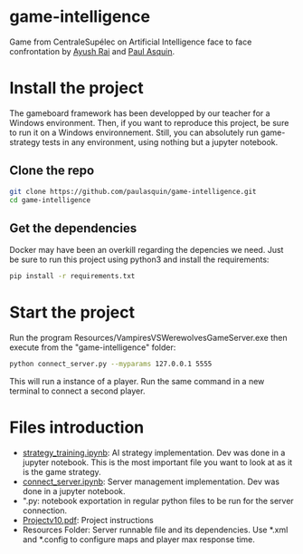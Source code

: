 # game-intelligence
Game from CentraleSupélec on Artificial Intelligence face to face confrontation by [Ayush Rai](https://www.linkedin.com/in/ayush-rai-8ab9b24a/) and [Paul Asquin](https://www.linkedin.com/in/paulasquin).

# Install the project  
The gameboard framework has been developped by our teacher for a Windows environment. Then, if you want to reproduce this project, be sure to run it on a Windows environnement. Still, you can absolutely run game-strategy tests in any environment, using nothing but a jupyter notebook.  

## Clone the repo
```bash
git clone https://github.com/paulasquin/game-intelligence.git
cd game-intelligence
```

## Get the dependencies
Docker may have been an overkill regarding the depencies we need. Just be sure to run this project using python3 and install the requirements:
```bash
pip install -r requirements.txt
```

# Start the project  
Run the program Resources/VampiresVSWerewolvesGameServer.exe then execute from the "game-intelligence" folder:  
```bash
python connect_server.py --myparams 127.0.0.1 5555
```
This will run a instance of a player. Run the same command in a new terminal to connect a second player.

# Files introduction
- [strategy_training.ipynb](strategy_training.ipynb): AI strategy implementation. Dev was done in a jupyter notebook. This is the most important file you want to look at as it is the game strategy.
- [connect_server.ipynb](connect_server.ipynb): Server management implementation. Dev was done in a jupyter notebook.
- ".py: notebook exportation in regular python files to be run for the server connection.
- [Projectv10.pdf](Projectv10.pdf): Project instructions
- Resources Folder: Server runnable file and its dependencies. Use \*.xml and \*.config to configure maps and player max response time.

